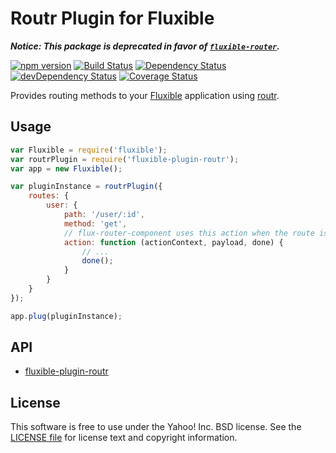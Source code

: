 # Routr Plugin for Fluxible

***Notice: This package is deprecated in favor of [`fluxible-router`](https://github.com/yahoo/fluxible-router).***

[![npm version](https://badge.fury.io/js/fluxible-plugin-routr.svg)](http://badge.fury.io/js/fluxible-plugin-routr)
[![Build Status](https://travis-ci.org/yahoo/fluxible-plugin-routr.svg?branch=master)](https://travis-ci.org/yahoo/fluxible-plugin-routr)
[![Dependency Status](https://david-dm.org/yahoo/fluxible-plugin-routr.svg)](https://david-dm.org/yahoo/fluxible-plugin-routr)
[![devDependency Status](https://david-dm.org/yahoo/fluxible-plugin-routr/dev-status.svg)](https://david-dm.org/yahoo/fluxible-plugin-routr#info=devDependencies)
[![Coverage Status](https://coveralls.io/repos/yahoo/fluxible-plugin-routr/badge.png?branch=master)](https://coveralls.io/r/yahoo/fluxible-plugin-routr?branch=master)

Provides routing methods to your [Fluxible](https://github.com/yahoo/fluxible) application using [routr](https://github.com/yahoo/routr).

## Usage

```js
var Fluxible = require('fluxible');
var routrPlugin = require('fluxible-plugin-routr');
var app = new Fluxible();

var pluginInstance = routrPlugin({
    routes: {
        user: {
            path: '/user/:id',
            method: 'get',
            // flux-router-component uses this action when the route is matched
            action: function (actionContext, payload, done) {
                // ...
                done();
            }
        }
    }
});

app.plug(pluginInstance);
```

## API

- [fluxible-plugin-routr](https://github.com/yahoo/fluxible-plugin-routr/blob/master/docs/fluxible-plugin-routr.md)

## License

This software is free to use under the Yahoo! Inc. BSD license.
See the [LICENSE file][] for license text and copyright information.

[LICENSE file]: https://github.com/yahoo/fluxible-plugin-routr/blob/master/LICENSE.md

